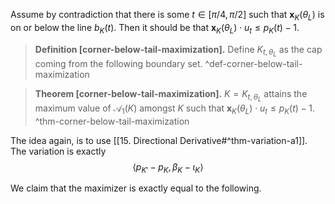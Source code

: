 

Assume by contradiction that there is some $t \in [\pi/4, \pi/2]$ such that $\mathbf{x}_K(\theta_L)$ is on or below the line $b_K(t)$. Then it should be that $\mathbf{x}_K(\theta_L) \cdot u_t \leq p_K(t) - 1$.

> __Definition [corner-below-tail-maximization].__ Define $K_{t, \theta_L}$ as the cap coming from the following boundary set. ^def-corner-below-tail-maximization



> __Theorem [corner-below-tail-maximization].__ $K = K_{t, \theta_L}$ attains the maximum value of $\mathcal{A}_1(K)$ amongst $K$ such that $\mathbf{x}_K(\theta_L) \cdot u_t \leq p_K(t) - 1$. ^thm-corner-below-tail-maximization

The idea again, is to use [[15. Directional Derivative#^thm-variation-a1]]. The variation is exactly 
$$
\left< p_{K'} - p_K, \beta_K - \iota_K \right> 
$$



We claim that the maximizer is exactly equal to the following.